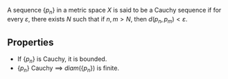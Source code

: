 A sequence $\{ p_n \}$ in a metric space $X$ is said to be a Cauchy sequence if for every $\varepsilon$, there exists $N$ such that if $n,m>N$, then $d(p_n,p_m)<\varepsilon$.
## Properties
- If $\{ p_n \}$ is Cauchy, it is bounded.
- $\{ p_n \}$ Cauchy $\implies$ $diam(\{ p_n \})$ is finite.